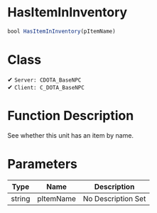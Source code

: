 # HasItemInInventory
```js
bool HasItemInInventory(pItemName)
```
# Class
✔ `Server: CDOTA_BaseNPC`  
✔ `Client: C_DOTA_BaseNPC`  

# Function Description
See whether this unit has an item by name.
# Parameters
Type|Name|Description
--|--|--
string|pItemName|No Description Set
